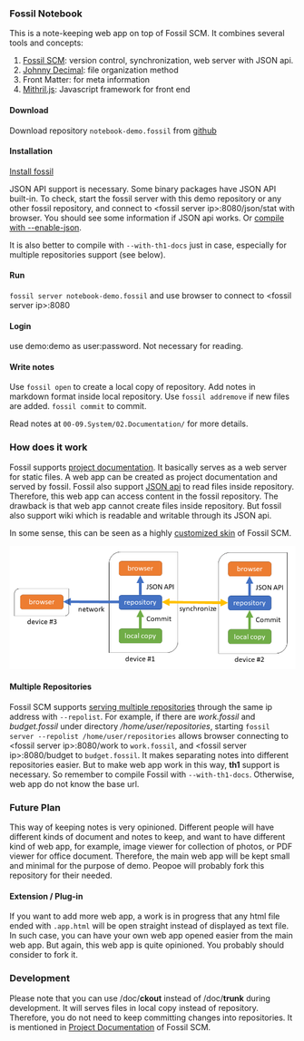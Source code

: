 ### Fossil Notebook ###

This is a note-keeping web app on top of Fossil SCM. It combines several tools and concepts:

1. [Fossil SCM](https://fossil-scm.org/): version control, synchronization, web server with JSON api.
2. [Johnny Decimal](https://johnnydecimal.com/): file organization method
3. Front Matter: for meta information
4. [Mithril.js](https://mithril.js.org/): Javascript framework for front end

#### Download ####

Download repository `notebook-demo.fossil` from [github](https://github.com/rguiscard/fossil-notebook-demo/releases/tag/demo)

#### Installation ####

[Install fossil](https://fossil-scm.org/home/doc/trunk/www/build.wiki)

JSON API support is necessary. Some binary packages have JSON API built-in. To check, start the fossil server with this demo repository or any other fossil repository, and connect to \<fossil server ip\>:8080/json/stat with browser. You should see some information if JSON api works. Or [compile with --enable-json](https://fossil-scm.org/home/doc/trunk/www/json-api/intro.md#builing).

It is also better to compile with `--with-th1-docs` just in case, especially for multiple repositories support (see below).

#### Run ####

`fossil server notebook-demo.fossil` and use browser to connect to \<fossil server ip\>:8080

#### Login ####

use demo:demo as user:password. Not necessary for reading.

#### Write notes ####

Use `fossil open` to create a local copy of repository. Add notes in markdown format inside local repository. Use `fossil addremove` if new files are added. `fossil commit` to commit. 

Read notes at `00-09.System/02.Documentation/` for more details.

### How does it work ###

Fossil supports [project documentation](https://www.fossil-scm.org/home/doc/trunk/www/embeddeddoc.wiki). It basically serves as a web server for static files. A web app can be created as project documentation and served by fossil. Fossil also support [JSON api](https://www.fossil-scm.org/home/doc/trunk/www/json-api/index.md) to read files inside repository. Therefore, this web app can access content in the fossil repository. The drawback is that web app cannot create files inside repository. But fossil also support wiki which is readable and writable through its JSON api.

In some sense, this can be seen as a highly [customized skin](https://www.fossil-scm.org/home/doc/trunk/www/customskin.md) of Fossil SCM.

![workflow](fossil-notebook-demo.png)

#### Multiple Repositories ####

Fossil SCM supports [serving multiple repositories](https://fossil-scm.org/home/help?cmd=server) through the same ip address with `--repolist`. For example, if there are _work.fossil_ and _budget.fossil_ under directory _/home/user/repositories_, starting `fossil server --repolist /home/user/repositories` allows browser connecting to \<fossil server ip\>:8080/work to `work.fossil`, and \<fossil server ip\>:8080/budget to `budget.fossil`. It makes separating notes into different repositories easier. But to make web app work in this way, **th1** support is necessary. So remember to compile Fossil with `--with-th1-docs`. Otherwise, web app do not know the base url.

### Future Plan ###

This way of keeping notes is very opinioned. Different people will have different kinds of document and notes to keep, and want to have different kind of web app, for example, image viewer for collection of photos, or PDF viewer for office document. Therefore, the main web app will be kept small and minimal for the purpose of demo. Peopoe will probably fork this repository for their needed.

#### Extension / Plug-in ####

If you want to add more web app, a work is in progress that any html file ended with `.app.html` will be open straight instead of displayed as text file. In such case, you can have your own web app opened easier from the main web app. But again, this web app is quite opinioned. You probably should consider to fork it.

### Development ###

Please note that you can use /doc/**ckout** instead of /doc/**trunk** during development. It will serves files in local copy instead of repository. Therefore, you do not need to keep committing changes into repositories. It is mentioned in [Project Documentation](https://www.fossil-scm.org/home/doc/trunk/www/embeddeddoc.wiki) of Fossil SCM.

